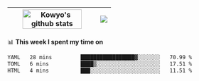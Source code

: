 | <a href="https://github.com/anuraghazra/github-readme-stats"><img width="85%" src="https://github-readme-stats.vercel.app/api?username=kowyo&show_icons=true&hide_border=true&theme=transparent" alt="Kowyo's github stats" /></a> | <a href="https://github.com/anuraghazra/github-readme-stats"><img align="center" src="https://github-readme-stats.vercel.app/api/top-langs/?username=kowyo&exclude_repo=Engineering-Competition-Robot,mobile-robot&hide=c,assembly,shaderlab,hlsl,mathematica,cmake&layout=compact&hide_border=true&theme=transparent" /></a> |
| ------------- | ------------- |

📊 **This week I spent my time on**
<!--START_SECTION:waka-->

```txt
YAML   28 mins         █████████████████▓░░░░░░░   70.99 %
TOML   6 mins          ████▒░░░░░░░░░░░░░░░░░░░░   17.51 %
HTML   4 mins          ███░░░░░░░░░░░░░░░░░░░░░░   11.51 %
```

<!--END_SECTION:waka-->
